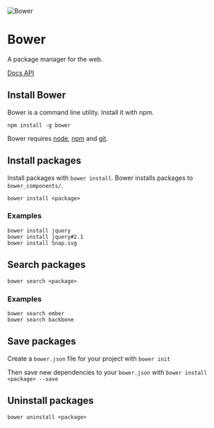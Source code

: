![Bower](https://bower.io/img/bower-logo.svg)

# Bower

A package manager for the web.

[Docs API](https://bower.io/docs/api/)

## Install Bower
Bower is a command line utility. Install it with npm.
```
npm install -g bower
```

Bower requires [node](http://nodejs.org/), [npm](https://www.npmjs.com/) and [git](http://git-scm.org/).

## Install packages
Install packages with `bower install`. Bower installs packages to `bower_components/`.
```
bower install <package>
```

### Examples
```
bower install jquery
bower install jquery#2.1
bower install Snap.svg
```

## Search packages
```
bower search <package>
```

### Examples
```
bower search ember
bower search backbone
```

## Save packages
Create a `bower.json` file for your project with `bower init`

Then save new dependencies to your `bower.json` with `bower install <package> --save`

## Uninstall packages
```
bower uninstall <package>
```